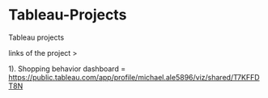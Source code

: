 # Tableau-Projects
Tableau projects 

links of the project >

1).  Shopping behavior dashboard = https://public.tableau.com/app/profile/michael.ale5896/viz/shared/T7KFFDT8N
